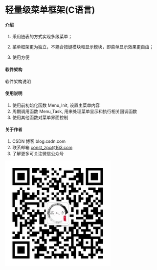 # 轻量级菜单框架(C语言)

#### 介绍
1.  采用链表的方式实现多级菜单；

2.  菜单框架更为独立，不耦合按键模块和显示模块，即菜单显示效果更自由；

3.  使用方便

#### 软件架构
软件架构说明

#### 使用说明
1.  使用前初始化函数 Menu_Init, 设置主菜单内容
2.  周期调用函数 Menu_Task, 用来处理菜单显示和执行相关回调函数
3.  使用其他函数对菜单界面控制


#### 关于作者
1.  CSDN 博客 blog.csdn.com
2.  联系邮箱 const_zpc@163.com
3.  了解更多可关注微信公众号

![大橙子疯嵌入式](微信公众号.jpg)

